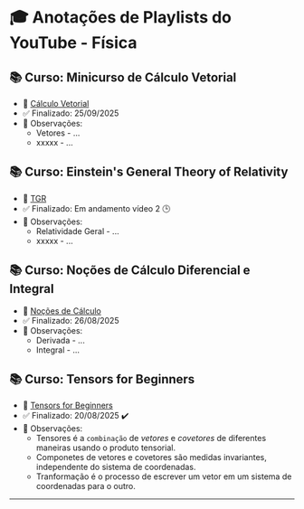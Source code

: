 # 🎓 Anotações de Playlists do YouTube - Física

<!-- Perguntas para o resumo - Qual foi a ideia central? Qual exemplo foi usado? Qual a conclusão mais importante? :clock3: -->

## 📚 Curso: Minicurso de Cálculo Vetorial
- 📌 [Cálculo Vetorial](https://www.youtube.com/playlist?list=PLV2ClAMG4tOhK2ubo8riZLuiwxinMLBGP)
- ✅ Finalizado: 25/09/2025 
- 📝 Observações:
  - Vetores - ... 
  - xxxxx - ...

## 📚 Curso: Einstein's General Theory of Relativity
- 📌 [TGR](https://www.youtube.com/playlist?list=PL6C8BDEEBA6BDC78D)
- ✅ Finalizado: Em andamento vídeo 2 :clock3:
- 📝 Observações:
  - Relatividade Geral - ... 
  - xxxxx - ...

## 📚 Curso: Noções de Cálculo Diferencial e Integral
- 📌 [Noções de Cálculo](https://www.youtube.com/playlist?list=PLV2ClAMG4tOiMNZFvRjuYuzf8-3Eye1F7)
- ✅ Finalizado: 26/08/2025
- 📝 Observações:
  - Derivada - ... 
  - Integral - ...
    
## 📚 Curso: Tensors for Beginners
- 📌 [Tensors for Beginners](https://www.youtube.com/playlist?list=PLJHszsWbB6hrkmmq57lX8BV-o-YIOFsiG)
- ✅ Finalizado: 20/08/2025 :heavy_check_mark:
- 📝 Observações:
  - Tensores é a ` combinação ` de *vetores* e *covetores* de diferentes maneiras usando o produto tensorial.
  - Componetes de vetores e covetores são medidas  invariantes, independente do sistema de coordenadas.
  - Tranformação é o processo de escrever um vetor em um sistema de coordenadas para o outro. 
---
